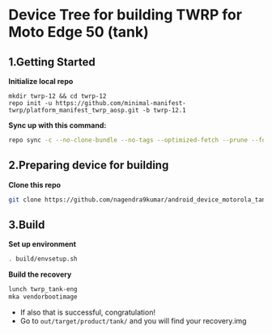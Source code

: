 # Device Tree for building TWRP for Moto Edge 50 (tank)

1.Getting Started
---------------
**Initialize local repo**
```
mkdir twrp-12 && cd twrp-12
repo init -u https://github.com/minimal-manifest-twrp/platform_manifest_twrp_aosp.git -b twrp-12.1
```
**Sync up with this command:**
```bash
repo sync -c --no-clone-bundle --no-tags --optimized-fetch --prune --force-sync -j$(nproc --all)
```

2.Preparing device for building
---------------
**Clone this repo**
```bash
git clone https://github.com/nagendra9kumar/android_device_motorola_tank device/motorola/tank
```

3.Build
---------------
**Set up environment**
```bash
. build/envsetup.sh
```
**Build the recovery**
```bash
lunch twrp_tank-eng
mka vendorbootimage
```

* If also that is successful, congratulation!
* Go to `out/target/product/tank/` and you will find your recovery.img
